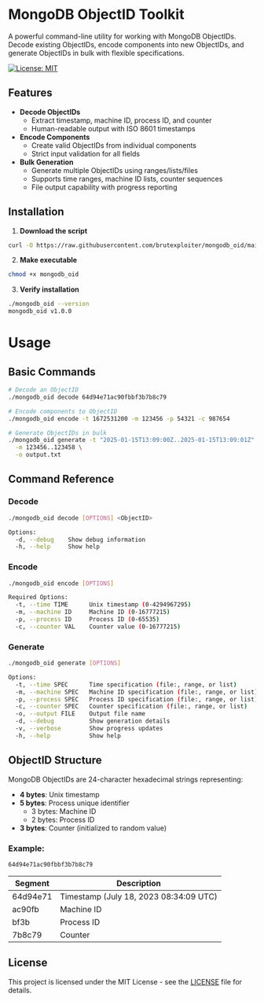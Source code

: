 # MongoDB ObjectID Toolkit

A powerful command-line utility for working with MongoDB ObjectIDs. Decode existing ObjectIDs, encode components into new ObjectIDs, and generate ObjectIDs in bulk with flexible specifications.

[![License: MIT](https://img.shields.io/badge/License-MIT-yellow.svg)](https://opensource.org/licenses/MIT)

## Features

- **Decode ObjectIDs**
  - Extract timestamp, machine ID, process ID, and counter
  - Human-readable output with ISO 8601 timestamps
- **Encode Components**
  - Create valid ObjectIDs from individual components
  - Strict input validation for all fields
- **Bulk Generation**
  - Generate multiple ObjectIDs using ranges/lists/files
  - Supports time ranges, machine ID lists, counter sequences
  - File output capability with progress reporting

## Installation

1. **Download the script**
```bash
curl -O https://raw.githubusercontent.com/brutexploiter/mongodb_oid/main/mongodb_oid
```
2. **Make executable**

```bash
chmod +x mongodb_oid
```
3. **Verify installation**

```bash
./mongodb_oid --version
mongodb_oid v1.0.0
```

# Usage
## Basic Commands

```bash
# Decode an ObjectID
./mongodb_oid decode 64d94e71ac90fbbf3b7b8c79

# Encode components to ObjectID
./mongodb_oid encode -t 1672531200 -m 123456 -p 54321 -c 987654

# Generate ObjectIDs in bulk
./mongodb_oid generate -t "2025-01-15T13:09:00Z..2025-01-15T13:09:01Z" \
  -m 123456..123458 \
  -o output.txt
```
## Command Reference
### Decode
```bash
./mongodb_oid decode [OPTIONS] <ObjectID>

Options:
  -d, --debug    Show debug information
  -h, --help     Show help
```
### Encode
```bash
./mongodb_oid encode [OPTIONS]

Required Options:
  -t, --time TIME      Unix timestamp (0-4294967295)
  -m, --machine ID     Machine ID (0-16777215)
  -p, --process ID     Process ID (0-65535)
  -c, --counter VAL    Counter value (0-16777215)
```
### Generate
```bash
./mongodb_oid generate [OPTIONS]

Options:
  -t, --time SPEC      Time specification (file:, range, or list)
  -m, --machine SPEC   Machine ID specification (file:, range, or list)
  -p, --process SPEC   Process ID specification (file:, range, or list)
  -c, --counter SPEC   Counter specification (file:, range, or list)
  -o, --output FILE    Output file name
  -d, --debug          Show generation details
  -v, --verbose        Show progress updates
  -h, --help           Show help
```

## ObjectID Structure

MongoDB ObjectIDs are 24-character hexadecimal strings representing:

- **4 bytes**: Unix timestamp
- **5 bytes**: Process unique identifier
  - 3 bytes: Machine ID
  - 2 bytes: Process ID
- **3 bytes**: Counter (initialized to random value)

### Example:
`64d94e71ac90fbbf3b7b8c79`

| Segment   | Description                              |
|-----------|------------------------------------------|
| 64d94e71  | Timestamp (July 18, 2023 08:34:09 UTC)  |
| ac90fb    | Machine ID                               |
| bf3b      | Process ID                               |
| 7b8c79    | Counter                                  |
  

## License
This project is licensed under the MIT License - see the [LICENSE](https://github.com/brutexploiter/mongodb_oid/blob/main/LICENSE) file for details.
